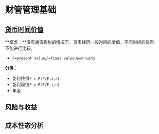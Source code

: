 # 财管管理基础
## [货币时间价值](http://naotu.baidu.com/file/15ad28bb59458fd9d65421f229c619e3?token=1531052026ec0dbd)
**概念：**没有通货膨胀的情况下，货币经历一段时间的增值，不同时间的货币不能进行比较。
  - `P=present value`,`F=final value`,`A=annuity`
  
**分类：**
  - 复利终值`F = P(F/P,i,n)` 
  - 复利现值`P = F(P/F,i,n)`
  - 年金
    


## 风险与收益
## 成本性态分析
